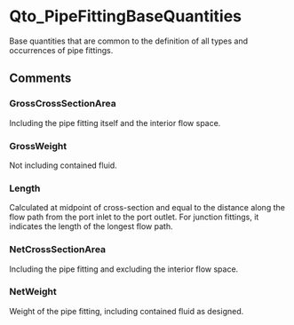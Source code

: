 # Qto_PipeFittingBaseQuantities

Base quantities that are common to the definition of all types and occurrences of pipe fittings.<!-- end of definition -->


## Comments

### GrossCrossSectionArea

Including the pipe fitting itself and the interior flow space.

### GrossWeight

Not including contained fluid.

### Length

Calculated at midpoint of cross-section and equal to the distance along the flow path from the port inlet to the port outlet. For junction fittings, it indicates the length of the longest flow path.

### NetCrossSectionArea

Including the pipe fitting and excluding the interior flow space.

### NetWeight

Weight of the pipe fitting, including contained fluid as designed.

